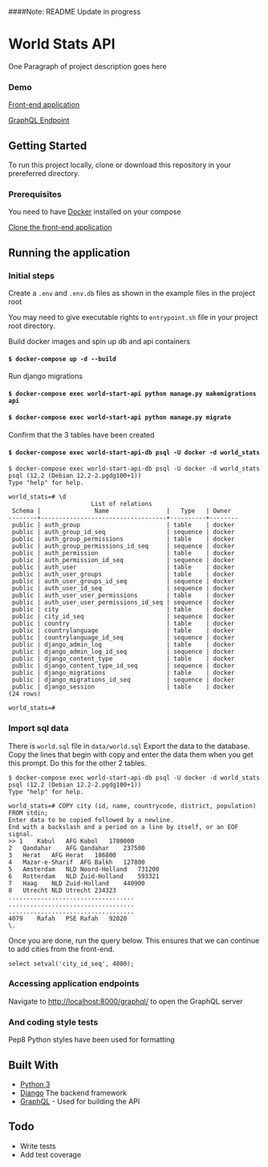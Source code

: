 ####Note: README Update in progress
# World Stats API

One Paragraph of project description goes here

### Demo
[Front-end application](http://world-countries-api.s3-website.eu-west-3.amazonaws.com)

[GraphQL Endpoint](http://ec2-35-180-247-1.eu-west-3.compute.amazonaws.com/graphql/)

## Getting Started

To run this project locally, clone or download this repository in your prereferred directory.

### Prerequisites

You need to have [Docker](https://www.docker.com/get-started)  installed on your compose

[Clone the front-end application](https://github.com/ashermcoa/world-countries-ui)

## Running the application

### Initial steps
Create a `.env` and `.env.db` files as shown in the example files in the project root 

You may need to give executable rights to `entrypoint.sh` file in your project root directory.

Build docker images and spin up db and api containers
#### `$ docker-compose up -d --build`

Run django migrations
#### `$ docker-compose exec world-start-api python manage.py makemigrations api`
#### `$ docker-compose exec world-start-api python manage.py migrate`

Confirm that the 3 tables have been created
#### `$ docker-compose exec world-start-api-db psql -U docker -d world_stats`

```
$ docker-compose exec world-start-api-db psql -U docker -d world_stats
psql (12.2 (Debian 12.2-2.pgdg100+1))
Type "help" for help.

world_stats=# \d
                       List of relations
 Schema |               Name                |   Type   | Owner  
--------+-----------------------------------+----------+--------
 public | auth_group                        | table    | docker
 public | auth_group_id_seq                 | sequence | docker
 public | auth_group_permissions            | table    | docker
 public | auth_group_permissions_id_seq     | sequence | docker
 public | auth_permission                   | table    | docker
 public | auth_permission_id_seq            | sequence | docker
 public | auth_user                         | table    | docker
 public | auth_user_groups                  | table    | docker
 public | auth_user_groups_id_seq           | sequence | docker
 public | auth_user_id_seq                  | sequence | docker
 public | auth_user_user_permissions        | table    | docker
 public | auth_user_user_permissions_id_seq | sequence | docker
 public | city                              | table    | docker
 public | city_id_seq                       | sequence | docker
 public | country                           | table    | docker
 public | countrylanguage                   | table    | docker
 public | countrylanguage_id_seq            | sequence | docker
 public | django_admin_log                  | table    | docker
 public | django_admin_log_id_seq           | sequence | docker
 public | django_content_type               | table    | docker
 public | django_content_type_id_seq        | sequence | docker
 public | django_migrations                 | table    | docker
 public | django_migrations_id_seq          | sequence | docker
 public | django_session                    | table    | docker
(24 rows)

world_stats=# 
```

### Import sql data
There is `world.sql` file in `data/world.sql`
Export the data to the database. Copy the lines that begin with copy and enter the data them when you get this prompt. Do this for the
other 2 tables.
```
$ docker-compose exec world-start-api-db psql -U docker -d world_stats
psql (12.2 (Debian 12.2-2.pgdg100+1))
Type "help" for help.

world_stats=# COPY city (id, name, countrycode, district, population) FROM stdin;
Enter data to be copied followed by a newline.
End with a backslash and a period on a line by itself, or an EOF signal.
>> 1	Kabul	AFG	Kabol	1780000
2	Qandahar	AFG	Qandahar	237500
3	Herat	AFG	Herat	186800
4	Mazar-e-Sharif	AFG	Balkh	127800
5	Amsterdam	NLD	Noord-Holland	731200
6	Rotterdam	NLD	Zuid-Holland	593321
7	Haag	NLD	Zuid-Holland	440900
8	Utrecht	NLD	Utrecht	234323
...................................
...................................
...................................
4079	Rafah	PSE	Rafah	92020
\.
```
Once you are done, run the query below. This ensures that we can continue to add cities from the front-end.

`select setval('city_id_seq', 4080);`

### Accessing application endpoints 
Navigate to [http://localhost:8000/graphql/](http://localhost:8000/graphql/) to open the GraphQL server

### And coding style tests

Pep8 Python styles have been used for formatting 


## Built With

- [Python 3](https://docs.python.org/3/) 
- [Django](https://docs.djangoproject.com/en/3.0) The backend framework
- [GraphQL](https://graphql.org/) - Used for building the API

## Todo
* Write tests
* Add test coverage